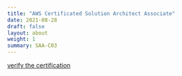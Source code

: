 ```yaml
---
title: "AWS Certificated Solution Architect Associate"
date: 2021-08-28
draft: false
layout: about
weight: 1
summary: SAA-C03
---
```

[verify the certification](https://www.credly.com/badges/36a970eb-4047-4b53-8bec-cf795aaf405f/public_url)

